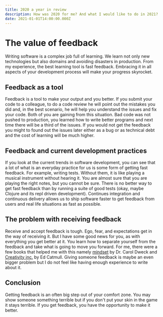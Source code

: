 ```yaml
---
title: 2020 a year in review
description: How was 2020 for me? And what I would like to do in 2021?
date: 2021-01-01T14:00:00.000Z
---
```


# The value of feedback

Writing software is a complex job full of learning. We learn not only new technologies but also domains and avoiding disasters in production. From my experience, the best learning tool is fast feedback. Embracing it in all aspects of your development process will make your progress skyrocket.

## Feedback as a tool

Feedback is a tool to make your output and you better. If you submit your code to a colleague, to do a code review he will point out the mistakes you did and, in the best scenario, he will help you understand the issues and fix your code. Both of you are gaining from this situation. Bad code was not pushed to production, you learned how to write better programs and next time there will be a third of the issues. If you would not get the feedback you might to found out the issues later either as a bug or as technical debt and the cost of learning will be much higher.

## Feedback and current development practices

If you look at the current trends in software development, you can see that a lot of what is an everyday practice for us is some form of getting fast feedback. For example, writing tests. Without them, it is like playing a musical instrument without hearing it. You are almost sure that you are playing the right notes, but you cannot be sure. There is no better way to get fast feedback than by running a suite of good tests (okay, maybe Clojure and its repl driven development). Continues integration and continuous delivery allows us to ship software faster to get feedback from users and real life situations as fast as possible.

## The problem with receiving feedback

Receive and accept feedback is tough. Ego, fear, and expectations get in the way of receiving it. But I have some good news for you, as with everything you get better at it. You learn how to separate yourself from the feedback and take what is going to move you forward. For me, there were a few books that helped me with this namely [mindset](https://www.amazon.com/Mindset-Updated-Changing-Fulfil-Potential/dp/147213995X) by Dr. Carol Dweck and [Creativity inc.](https://www.amazon.com/Creativity-Inc-Overcoming-Unseen-Inspiration-ebook/dp/B00GUOEMA4/) by Ed Catmull. Giving someone feedback is maybe an even bigger problem but I do not feel like having enough experience to write about it.

## Conclusion

Getting feedback is an often big step out of your comfort zone. You may show someone something terrible but if you don't put your skin in the game it stays terrible. If you get feedback, you have the opportunity to make it better.
